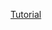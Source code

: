[Tutorial](https://www.asp.net/signalr/overview/getting-started/tutorial-getting-started-with-signalr)